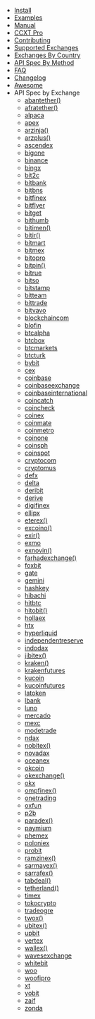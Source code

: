 
- [Install](Install.md)
- [Examples](Examples.md)
- [Manual](Manual.md)
- [CCXT Pro](ccxt.pro.manual.md)
- [Contributing](CONTRIBUTING.md)
- [Supported Exchanges](Exchange-Markets.md)
- [Exchanges By Country](Exchange-Markets-By-Country.md)
- [API Spec By Method](baseSpec.md)
- [FAQ](FAQ.md)
- [Changelog](CHANGELOG.md)
- [Awesome](Awesome.md)
- API Spec by Exchange
	- [abantether()](exchanges/abantether().md)
	- [afratether()](exchanges/afratether().md)
	- [alpaca](exchanges/alpaca.md)
	- [apex](exchanges/apex.md)
	- [arzinja()](exchanges/arzinja().md)
	- [arzplus()](exchanges/arzplus().md)
	- [ascendex](exchanges/ascendex.md)
	- [bigone](exchanges/bigone.md)
	- [binance](exchanges/binance.md)
	- [bingx](exchanges/bingx.md)
	- [bit2c](exchanges/bit2c.md)
	- [bitbank](exchanges/bitbank.md)
	- [bitbns](exchanges/bitbns.md)
	- [bitfinex](exchanges/bitfinex.md)
	- [bitflyer](exchanges/bitflyer.md)
	- [bitget](exchanges/bitget.md)
	- [bithumb](exchanges/bithumb.md)
	- [bitimen()](exchanges/bitimen().md)
	- [bitir()](exchanges/bitir().md)
	- [bitmart](exchanges/bitmart.md)
	- [bitmex](exchanges/bitmex.md)
	- [bitopro](exchanges/bitopro.md)
	- [bitpin()](exchanges/bitpin().md)
	- [bitrue](exchanges/bitrue.md)
	- [bitso](exchanges/bitso.md)
	- [bitstamp](exchanges/bitstamp.md)
	- [bitteam](exchanges/bitteam.md)
	- [bittrade](exchanges/bittrade.md)
	- [bitvavo](exchanges/bitvavo.md)
	- [blockchaincom](exchanges/blockchaincom.md)
	- [blofin](exchanges/blofin.md)
	- [btcalpha](exchanges/btcalpha.md)
	- [btcbox](exchanges/btcbox.md)
	- [btcmarkets](exchanges/btcmarkets.md)
	- [btcturk](exchanges/btcturk.md)
	- [bybit](exchanges/bybit.md)
	- [cex](exchanges/cex.md)
	- [coinbase](exchanges/coinbase.md)
	- [coinbaseexchange](exchanges/coinbaseexchange.md)
	- [coinbaseinternational](exchanges/coinbaseinternational.md)
	- [coincatch](exchanges/coincatch.md)
	- [coincheck](exchanges/coincheck.md)
	- [coinex](exchanges/coinex.md)
	- [coinmate](exchanges/coinmate.md)
	- [coinmetro](exchanges/coinmetro.md)
	- [coinone](exchanges/coinone.md)
	- [coinsph](exchanges/coinsph.md)
	- [coinspot](exchanges/coinspot.md)
	- [cryptocom](exchanges/cryptocom.md)
	- [cryptomus](exchanges/cryptomus.md)
	- [defx](exchanges/defx.md)
	- [delta](exchanges/delta.md)
	- [deribit](exchanges/deribit.md)
	- [derive](exchanges/derive.md)
	- [digifinex](exchanges/digifinex.md)
	- [ellipx](exchanges/ellipx.md)
	- [eterex()](exchanges/eterex().md)
	- [excoino()](exchanges/excoino().md)
	- [exir()](exchanges/exir().md)
	- [exmo](exchanges/exmo.md)
	- [exnovin()](exchanges/exnovin().md)
	- [farhadexchange()](exchanges/farhadexchange().md)
	- [foxbit](exchanges/foxbit.md)
	- [gate](exchanges/gate.md)
	- [gemini](exchanges/gemini.md)
	- [hashkey](exchanges/hashkey.md)
	- [hibachi](exchanges/hibachi.md)
	- [hitbtc](exchanges/hitbtc.md)
	- [hitobit()](exchanges/hitobit().md)
	- [hollaex](exchanges/hollaex.md)
	- [htx](exchanges/htx.md)
	- [hyperliquid](exchanges/hyperliquid.md)
	- [independentreserve](exchanges/independentreserve.md)
	- [indodax](exchanges/indodax.md)
	- [jibitex()](exchanges/jibitex().md)
	- [kraken()](exchanges/kraken().md)
	- [krakenfutures](exchanges/krakenfutures.md)
	- [kucoin](exchanges/kucoin.md)
	- [kucoinfutures](exchanges/kucoinfutures.md)
	- [latoken](exchanges/latoken.md)
	- [lbank](exchanges/lbank.md)
	- [luno](exchanges/luno.md)
	- [mercado](exchanges/mercado.md)
	- [mexc](exchanges/mexc.md)
	- [modetrade](exchanges/modetrade.md)
	- [ndax](exchanges/ndax.md)
	- [nobitex()](exchanges/nobitex().md)
	- [novadax](exchanges/novadax.md)
	- [oceanex](exchanges/oceanex.md)
	- [okcoin](exchanges/okcoin.md)
	- [okexchange()](exchanges/okexchange().md)
	- [okx](exchanges/okx.md)
	- [ompfinex()](exchanges/ompfinex().md)
	- [onetrading](exchanges/onetrading.md)
	- [oxfun](exchanges/oxfun.md)
	- [p2b](exchanges/p2b.md)
	- [paradex()](exchanges/paradex().md)
	- [paymium](exchanges/paymium.md)
	- [phemex](exchanges/phemex.md)
	- [poloniex](exchanges/poloniex.md)
	- [probit](exchanges/probit.md)
	- [ramzinex()](exchanges/ramzinex().md)
	- [sarmayex()](exchanges/sarmayex().md)
	- [sarrafex()](exchanges/sarrafex().md)
	- [tabdeal()](exchanges/tabdeal().md)
	- [tetherland()](exchanges/tetherland().md)
	- [timex](exchanges/timex.md)
	- [tokocrypto](exchanges/tokocrypto.md)
	- [tradeogre](exchanges/tradeogre.md)
	- [twox()](exchanges/twox().md)
	- [ubitex()](exchanges/ubitex().md)
	- [upbit](exchanges/upbit.md)
	- [vertex](exchanges/vertex.md)
	- [wallex()](exchanges/wallex().md)
	- [wavesexchange](exchanges/wavesexchange.md)
	- [whitebit](exchanges/whitebit.md)
	- [woo](exchanges/woo.md)
	- [woofipro](exchanges/woofipro.md)
	- [xt](exchanges/xt.md)
	- [yobit](exchanges/yobit.md)
	- [zaif](exchanges/zaif.md)
	- [zonda](exchanges/zonda.md)
